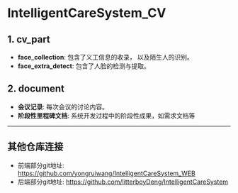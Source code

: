 # IntelligentCareSystem_CV

## 1. cv_part
-  **face_collection**: 包含了义工信息的收录， 以及陌生人的识别。
- **face_extra_detect**: 包含了人脸的检测与提取。

## 2. document
- **会议记录**: 每次会议的讨论内容。
- **阶段性里程碑文档**: 系统开发过程中的阶段性成果，如需求文档等
----



## 其他仓库连接

- 前端部分git地址:  https://github.com/yongruiwang/IntelligentCareSystem_WEB
- 后端部分git地址: https://github.com/litterboyDeng/IntelligentCareSystem
<!--stackedit_data:
eyJoaXN0b3J5IjpbLTE3NzUyNTgyNzcsNzEyMDU2Nzk5LDk3Nj
UyNDk1MywxODA0MTA5MjQsLTY1MTg5MzY2MV19
-->